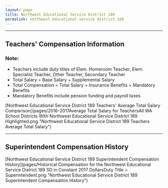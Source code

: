 ```yaml
---
layout: page
title: Northwest Educational Service District 189
permalink: northwest educational service district 189
---
```




___

## Teachers' Compensation Information
### Note:
- Teachers include duty titles of Elem. Homeroom Teacher, Elem. Specialist Teacher, Other Teacher, Secondary Teacher
- Total Salary = Base Salary + Supplemental Salary
- Total Compensation = Total Salary + Insurance Benefits + Mandatory Benefits
- Mandatory Benefits include pension funding and payroll taxes

[Northwest Educational Service District 189 Teachers' Average Total Salary Comparison](pages/2016-2017Average Total Salary for TeachersAll WA School Districts With Northwest Educational Service District 189 Highlighted.png "Northwest Educational Service District 189 Teachers Average Total Salary")


___

## Superintendent Compensation History

[Northwest Educational Service District 189 Superintendent Compensation History](pages/Historical Compensation for the Northwest Educational Service District 189 SD in Constant 2017 DollarsDuty Title = Superintendent.png "Northwest Educational Service District 189 Superintendent Compensation History")

